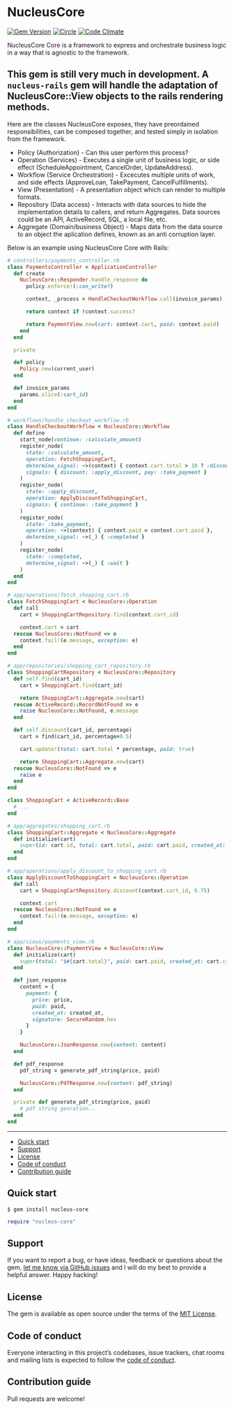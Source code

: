 # NucleusCore

[![Gem Version](https://badge.fury.io/rb/nucleus-core.svg)](https://rubygems.org/gems/nucleus-core)
[![Circle](https://circleci.com/gh/dodgerogers/nucleus-core/tree/main.svg?style=shield)](https://app.circleci.com/pipelines/github/dodgerogers/nucleus-core?branch=main)
[![Code Climate](https://codeclimate.com/github/dodgerogers/nucleus-core/badges/gpa.svg)](https://codeclimate.com/github/dodgerogers/nucleus-core)

NucleusCore Core is a framework to express and orchestrate business logic in a way that is agnostic to the framework.

## This gem is still very much in development. A `nucleus-rails` gem will handle the adaptation of NucleusCore::View objects to the rails rendering methods.

Here are the classes NucleusCore exposes, they have preordained responsibilities, can be composed together, and tested simply in isolation from the framework.

- Policy (Authorization) - Can this user perform this process?
- Operation (Services) - Executes a single unit of business logic, or side effect (ScheduleAppointment, CancelOrder, UpdateAddress).
- Workflow (Service Orchestration) - Excecutes multiple units of work, and side effects (ApproveLoan, TakePayment, CancelFulfillments).
- View (Presentation) - A presentation object which can render to multiple formats.
- Repository (Data access) - Interacts with data sources to hide the implementation details to callers, and return Aggregates. Data sources could be an API, ActiveRecord, SQL, a local file, etc.
- Aggregate (Domain/business Object) - Maps data from the data source to an object the aplication defines, known as an anti corruption layer.

Below is an example using NucleusCore Core with Rails:

```ruby
# controllers/payments_controller.rb
class PaymentsController < ApplicationController
  def create
    NucleusCore::Responder.handle_response do
      policy.enforce!(:can_write?)

      context, _process = HandleCheckoutWorkflow.call(invoice_params)

      return context if !context.success?

      return PaymentView.new(cart: context.cart, paid: context.paid)
    end
  end

  private

  def policy
    Policy.new(current_user)
  end

  def invoice_params
    params.slice(:cart_id)
  end
end

# workflows/handle_checkout_workflow.rb
class HandleCheckoutWorkflow < NucleusCore::Workflow
  def define
    start_node(continue: :calculate_amount)
    register_node(
      state: :calculate_amount,
      operation: FetchShoppingCart,
      determine_signal: ->(context) { context.cart.total > 10 ? :discount : :pay },
      signals: { discount: :apply_discount, pay: :take_payment }
    )
    register_node(
      state: :apply_discount,
      operation: ApplyDiscountToShoppingCart,
      signals: { continue: :take_payment }
    )
    register_node(
      state: :take_payment,
      operation: ->(context) { context.paid = context.cart.paid },
      determine_signal: ->(_) { :completed }
    )
    register_node(
      state: :completed,
      determine_signal: ->(_) { :wait }
    )
  end
end

# app/operations/fetch_shopping_cart.rb
class FetchShoppingCart < NucleusCore::Operation
  def call
    cart = ShoppingCartRepository.find(context.cart_id)

    context.cart = cart
  rescue NucleusCore::NotFound => e
    context.fail!(e.message, exception: e)
  end
end

# app/repositories/shopping_cart_repository.rb
class ShoppingCartRepository < NucleusCore::Repository
  def self.find(cart_id)
    cart = ShoppingCart.find(cart_id)

    return ShoppingCart::Aggregate.new(cart)
  rescue ActiveRecord::RecordNotFound => e
    raise NucleusCore::NotFound, e.message
  end

  def self.discount(cart_id, percentage)
    cart = find(cart_id, percentage=0.5)

    cart.update!(total: cart.total * percentage, paid: true)

    return ShoppingCart::Aggregate.new(cart)
  rescue NucleusCore::NotFound => e
    raise e
  end
end

class ShoppingCart < ActiveRecord::Base
  # ...
end

# app/aggregates/shopping_cart.rb
class ShoppingCart::Aggregate < NucleusCore::Aggregate
  def initialize(cart)
    super(id: cart.id, total: cart.total, paid: cart.paid, created_at: cart.created_at)
  end
end

# app/operations/apply_discount_to_shopping_cart.rb
class ApplyDiscountToShoppingCart < NucleusCore::Operation
  def call
    cart = ShoppingCartRepository.discount(context.cart_id, 0.75)

    context.cart
  rescue NucleusCore::NotFound => e
    context.fail!(e.message, exception: e)
  end
end

# app/views/payments_view.rb
class NucleusCore::PaymentView < NucleusCore::View
  def initialize(cart)
    super(total: "$#{cart.total}", paid: cart.paid, created_at: cart.created_at)
  end

  def json_response
    content = {
      payment: {
        price: price,
        paid: paid,
        created_at: created_at,
        signature: SecureRandom.hex
      }
    }

    NucleusCore::JsonResponse.new(content: content)
  end

  def pdf_response
    pdf_string = generate_pdf_string(price, paid)

    NucleusCore::PdfResponse.new(content: pdf_string)
  end

  private def generate_pdf_string(price, paid)
    # pdf string genration...
  end
end
```

---

- [Quick start](#quick-start)
- [Support](#support)
- [License](#license)
- [Code of conduct](#code-of-conduct)
- [Contribution guide](#contribution-guide)

## Quick start

```
$ gem install nucleus-core
```

```ruby
require "nucleus-core"
```

## Support

If you want to report a bug, or have ideas, feedback or questions about the gem, [let me know via GitHub issues](https://github.com/dodgerogers/nucleus_core/issues/new) and I will do my best to provide a helpful answer. Happy hacking!

## License

The gem is available as open source under the terms of the [MIT License](LICENSE.txt).

## Code of conduct

Everyone interacting in this project’s codebases, issue trackers, chat rooms and mailing lists is expected to follow the [code of conduct](CODE_OF_CONDUCT.md).

## Contribution guide

Pull requests are welcome!
